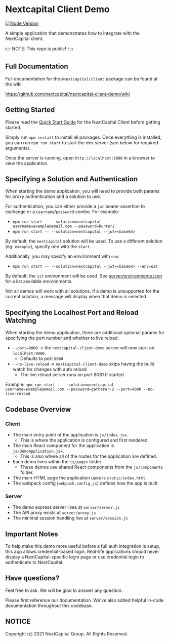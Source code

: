 # Nextcapital Client Demo

[![Node Version](https://img.shields.io/badge/node-%3E%3D%2016.13.0-brightgreen)](https://nodejs.org/)

A simple application that demonstrates how to integrate with the NextCapital client.

👉 NOTE: This repo is public! 👈

## Full Documentation

Full documentation for the `@nextcapital/client` package can be found at the wiki:

https://github.com/nextcapital/nextcapital-client-demo/wiki

## Getting Started

Please read the [Quick Start Guide](https://github.com/NextCapital/nextcapital-client-demo/wiki/Quick-Start-Guide) for the NextCapital Client before getting started.

Simply run `npm install` to install all packages. Once everything is installed, you can run
`npm run start` to start the dev server (see below for required arguments).

Once the server is running, open `http://localhost:8080` in a browser to view the application.

## Specifying a Solution and Authentication

When starting the demo application, you will need to provide both params for proxy authentication and a solution to use.

For authentication, you can either provide a `jwt` bearer assertion to exchange or a `username`/`password` combo. For example:

- `npm run start -- --solution=nextcapital --username=example@email.com --password=hunter2`
- `npm run start -- --solution=nextcapital --jwt=<base64>`

By default, the `nextcapital` solution will be used. To use a different solution (eg: `example`), specify one with the `start`.

Additionally, you may specify an environment with `env`:

- `npm run start -- --solution=nextcapital --jwt=<base64> --env=uat`

By default, the `sit` environment will be used. See [server/environments.json](server/environments.json) for a list available environments.

Not all demos will work with all solutions. If a demo is unsupported for the current solution, a message will display when that demo is selected.

## Specifying the Localhost Port and Reload Watching

When starting the demo application, there are additional optional params for specifying the port number and whether to live reload.

- `--port=9000` -> the `nextcapital-client-demo` server will now start on `localhost:9000`.
  - Defaults to port `8080`
- `--no-live-reload` -> `nextcapital-client-demo` skips having the build watch for changes with auto reload
  - The live reload server runs on port 8081 if started

Example: `npm run start -- --solution=nextcapital --username=example@email.com --password=gatherer-2 --port=9090 --no-live-reload`

## Codebase Overview

### Client

- The main entry point of the application is `js/index.jsx`.
  - This is where the application is configured and first rendered.
- The main React component for the application is `js/DemoApplication.jsx`.
  - This is also where all of the routes for the application are defined.
- Each demo lives within the `js/pages` folder.
  - These demos use shared React components from the `js/components` folder.
- The main HTML page the application uses is `static/index.html`.
- The webpack config (`webpack.config.js`) defines how the app is built

### Server

- The demo express server lives at `server/server.js`
- The API proxy exists at `server/proxy.js`
- The minimal session handling live at `server/session.js`

## Important Notes

To help make this demo more useful before a full auth integration is setup, this app allows credential-based login. Real-life applications should never display a NextCapital-specific login page or use credential login to authenticate to NextCapital.

## Have questions?

Feel free to ask. We will be glad to answer any question.

Please first reference our documentation. We've also added helpful in-code documentation throughout this codebase.

## NOTICE

Copyright (c) 2021 NextCapital Group. All Rights Reserved.
